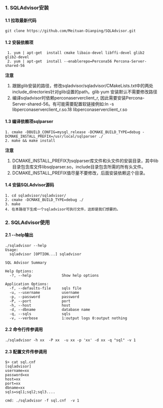 ### 1. SQLAdvisor安装

#### 1.1 拉取最新代码
```
git clone https://github.com/Meituan-Dianping/SQLAdvisor.git
```

#### 1.2 安装依赖项

```
 1. yum | apt-get  install cmake libaio-devel libffi-devel glib2 glib2-devel
 2. yum | apt-get  install --enablerepo=Percona56 Percona-Server-shared-56
```
**注意**
1. 跟据glib安装的路径，修改sqladvisor/sqladvisor/CMakeLists.txt中的两处include_directories针对glib设置的path。glib yum 安装默认不需要修改路径
2. 编译sqladvisor时依赖perconaserverclient_r, 因此需要安装Percona-Server-shared-56。有可能需要配置软链接例如:ln -s libperconaserverclient_r.so.18 libperconaserverclient_r.so

#### 1.3 编译依赖项sqlparser

```
1. cmake -DBUILD_CONFIG=mysql_release -DCMAKE_BUILD_TYPE=debug -DCMAKE_INSTALL_PREFIX=/usr/local/sqlparser ./
2. make && make install
```

**注意**

1. DCMAKE_INSTALL_PREFIX为sqlparser库文件和头文件的安装目录，其中lib目录包含库文件libsqlparser.so，include目录包含所需的所有头文件。
2. DCMAKE_INSTALL_PREFIX值尽量不要修改，后面安装依赖这个目录。

#### 1.4 安装SQLAdvisor源码
```
1. cd sqladvisor/sqladvisor/
2. cmake -DCMAKE_BUILD_TYPE=debug ./
3. make
4. 在本路径下生成一个sqladvisor可执行文件，这即是我们想要的。
```

### 2. SQLAdvisor使用
#### 2.1 --help输出
```
./sqladvisor --help
Usage:
  sqladvisor [OPTION...] sqladvisor

SQL Advisor Summary

Help Options:
  -?, --help              Show help options

Application Options:
  -f, --defaults-file     sqls file
  -u, --username          username
  -p, --password          password
  -P, --port              port
  -h, --host              host
  -d, --dbname            database name
  -q, --sqls              sqls
  -v, --verbose           1:output logs 0:output nothing
```
#### 2.2 命令行传参调用
```
./sqladvisor -h xx  -P xx  -u xx -p 'xx' -d xx -q "sql" -v 1
```

#### 2.3 配置文件传参调用

```
$> cat sql.cnf
[sqladvisor]
username=xx
password=xx
host=xx
port=xx
dbname=xx
sqls=sql1;sql2;sql3....

cmd: ./sqladvisor -f sql.cnf  -v 1
```
